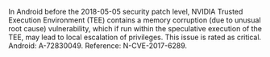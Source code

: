 In Android before the 2018-05-05 security patch level, NVIDIA Trusted Execution Environment (TEE) contains a memory corruption (due to unusual root cause) vulnerability, which if run within the speculative execution of the TEE, may lead to local escalation of privileges. This issue is rated as critical. Android: A-72830049. Reference: N-CVE-2017-6289.